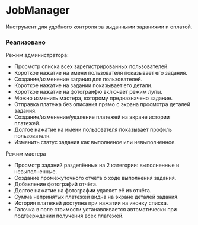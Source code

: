 # JobManager
Инструмент для удобного контроля за выданными заданиями и оплатой.

### Реализовано

Режим администратора:
- Просмотр списка всех зарегистрированных пользователей.
- Короткое нажатие на имени пользователя показывает его задания.
- Создание/изменение задания для пользователей.
- Короткое нажатие на задании показывает его детали.
- Короткое нажатие на фотограифю включает режим лупы.
- Можно изменить мастера, которому предназначено задание.
- Отправка платежа без описания прямо с экрана просмотра деталей задания.
- Создание/изменение/удаление платежей на экране истории платежей.
- Долгое нажатие на имени пользователя показывает профиль пользователя.
- Изменить статус задания как выполненое или невыполненное.

Режим мастера
- Просмотр заданий разделённых на 2 категории: выполненные и невыполненные.
- Создание промежуточного отчёта о ходе выполнения задания.
- Добавление фотографий отчёта.
- Долгое нажатие на фотографии удаляет её из отчёта.
- Сумма непринятых платежей видна на экране деталей задания.
- История платежей доступна при нажатии на иконку списка.
- Галочка в поле стоимости устанавливается автоматически при подтверждении получения всех платежей.
